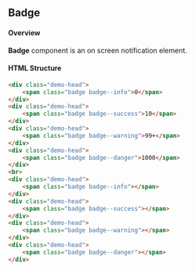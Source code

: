 ## Badge

#### Overview
**Badge** component is an on screen notification element.

#### HTML Structure
```html
<div class="demo-head">
    <span class="badge badge--info">0</span>
</div>
<div class="demo-head">
    <span class="badge badge--success">10</span>
</div>
<div class="demo-head">
    <span class="badge badge--warning">99+</span>
</div>
<div class="demo-head">
    <span class="badge badge--danger">1000</span>
</div>
<br>
<div class="demo-head">
    <span class="badge badge--info"></span>
</div>
<div class="demo-head">
    <span class="badge badge--success"></span>
</div>
<div class="demo-head">
    <span class="badge badge--warning"></span>
</div>
<div class="demo-head">
    <span class="badge badge--danger"></span>
</div>
```
